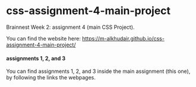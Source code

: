# css-assignment-4-main-project
 Brainnest Week 2: assignment 4 (main CSS Project).

 You can find the website here: https://m-alkhudair.github.io/css-assignment-4-main-project/

#### assignments 1, 2, and 3
You can find assignments 1, 2, and 3 inside the main assignment (this one), by following the links the webpages.